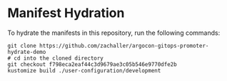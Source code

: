 # Manifest Hydration

To hydrate the manifests in this repository, run the following commands:

```shell
git clone https://github.com/zachaller/argocon-gitops-promoter-hydrate-demo
# cd into the cloned directory
git checkout f798eca2eaf44c3d9679ae3c05b546e9770dfe2b
kustomize build ./user-configuration/development
```
